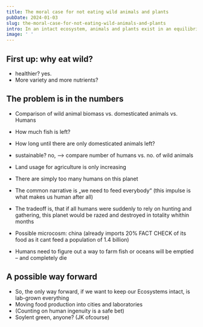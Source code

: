```yaml
---
title: The moral case for not eating wild animals and plants
pubDate: 2024-01-03
slug: the-moral-case-for-not-eating-wild-animals-and-plants
intro: In an intact ecosystem, animals and plants exist in an equilibrium, keeping each other in check. Humans have irreparably upset this balance on panet earth. Moving food production into cities and laboratories to reduce land usage and animal suffering might be the only way forward.
image: ' '
---
```


## First up: why eat wild?
* healthier? yes.
* More variety and more nutrients?

## The problem is in the numbers
* Comparison of wild animal biomass vs. domesticated animals vs. Humans
* How much fish is left?
* How long until there are only domesticated animals left?

* sustainable? no, —> compare number of humans vs. no. of wild animals
* Land usage for agriculture is only increasing
* There are simply too many humans on this planet
* The common narrative is „we need to feed everybody“ (this impulse is what makes us human after all)
* The tradeoff is, that if all humans were suddenly to rely on hunting and gathering, this planet would be razed and destroyed in totality whithin months
* Possible microcosm: china (already imports 20% FACT CHECK of its food as it cant feed a population of 1.4 billion)
* Humans need to figure out a way to farm fish or oceans will be emptied – and completely die

## A possible way forward
* So, the only way forward, if we want to keep our Ecosystems intact, is lab-grown everything
* Moving food production into cities and laboratories
* (Counting on human ingenuity is a safe bet)
* Soylent green, anyone? (JK ofcourse)